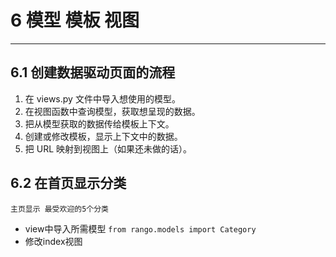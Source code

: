 


# 6 模型 模板 视图
***
## 6.1 创建数据驱动页面的流程
1. 在 views.py 文件中导入想使用的模型。  
2. 在视图函数中查询模型，获取想呈现的数据。  
3. 把从模型获取的数据传给模板上下文。  
4. 创建或修改模板，显示上下文中的数据。  
5. 把 URL 映射到视图上（如果还未做的话）。  

## 6.2 在首页显示分类
`主页显示 最受欢迎的5个分类`
* view中导入所需模型
```from rango.models import Category```
* 修改index视图  




